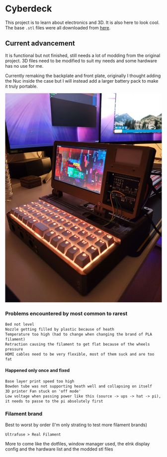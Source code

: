 # Cyberdeck

This project is to learn about electronics and 3D. It is also here to look cool.
The base `.stl` files were all downloaded from [here](https://www.printables.com/model/66293-msg-cyberdeck-v2).

## Current advancement

It is functional but not finished, still needs a lot of modding from the original project. 3D files need to be modified to suit my needs and some hardware has no use for me.

Currently remaking the backplate and front plate, originally I thought adding the Nuc inside the case but I will instead add a larger battery pack to make it truly portable.

![Cyberdeck advancements!](/images/20230421_004042.jpg "Cyberdeck")

### Problems encountered by most common to rarest

```
Bed not level
Nozzle getting filled by plastic because of heath
Temperature too high (had to change when changing the brand of PLA filament)
Retraction causing the filament to get flat because of the wheels pressure
HDMI cables need to be very flexible, most of them suck and are too fat
```

#### Happened only once and fixed

```
Base layer print speed too high
Bowden tube was not supporting heath well and collapsing on itself
3D printer Fan stuck on 'off mode'
Low voltage when passing power like this (source -> ups -> hat -> pi), it needs to passe to the pi absolutely first
```

### Filament brand

Best to worst by order (I'm only strating to test more filament brands)

```
Ultrafuse > Real Filament
```

More to come like the dotfiles, window manager used, the eInk display config and the hardware list and the modded stl files
